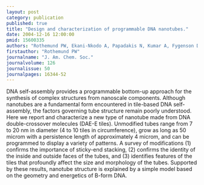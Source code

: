 ```yaml
---
layout: post
category: publication
published: true
title: "Design and characterization of programmable DNA nanotubes."
date: 2004-12-16 12:00:00
pmid: 15600335
authors: "Rothemund PW, Ekani-Nkodo A, Papadakis N, Kumar A, Fygenson DK, Winfree E"
firstauthor: "Rothemund PW"
journalname: "J. Am. Chem. Soc."
journalvolume: 126
journalissue: 50
journalpages: 16344-52
---
```


DNA self-assembly provides a programmable bottom-up approach for the synthesis of complex structures from nanoscale components. Although nanotubes are a fundamental form encountered in tile-based DNA self-assembly, the factors governing tube structure remain poorly understood. Here we report and characterize a new type of nanotube made from DNA double-crossover molecules (DAE-E tiles). Unmodified tubes range from 7 to 20 nm in diameter (4 to 10 tiles in circumference), grow as long as 50 microm with a persistence length of approximately 4 microm, and can be programmed to display a variety of patterns. A survey of modifications (1) confirms the importance of sticky-end stacking, (2) confirms the identity of the inside and outside faces of the tubes, and (3) identifies features of the tiles that profoundly affect the size and morphology of the tubes. Supported by these results, nanotube structure is explained by a simple model based on the geometry and energetics of B-form DNA.

